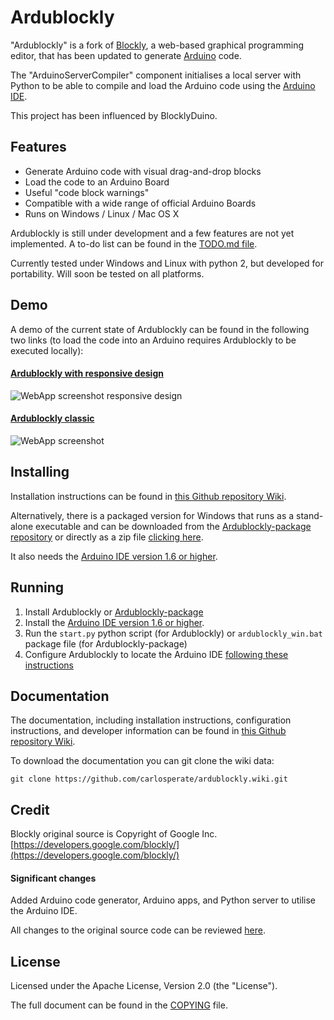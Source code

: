 # Ardublockly
"Ardublockly" is a fork of [Blockly](https://developers.google.com/blockly/), a web-based graphical programming editor, that has been updated to generate [Arduino](http://www.arduino.cc/) code.

The "ArduinoServerCompiler" component initialises a local server with Python to be able to compile and load the Arduino code using the [Arduino IDE](http://arduino.cc/en/main/software).

This project has been influenced by BlocklyDuino.


## Features
* Generate Arduino code with visual drag-and-drop blocks
* Load the code to an Arduino Board
* Useful "code block warnings"
* Compatible with a wide range of official Arduino Boards
* Runs on Windows / Linux / Mac OS X

Ardublockly is still under development and a few features are not yet implemented. A to-do list can be found in the [TODO.md file](https://github.com/carlosperate/ardublockly/blob/master/TODO.md).

Currently tested under Windows and Linux with python 2, but developed for portability. Will soon be tested on all platforms.


## Demo
A demo of the current state of Ardublockly can be found in the following two links (to load the code into an Arduino requires Ardublockly to be executed locally):

#### [Ardublockly with responsive design](http://carlosperate.github.io/ardublockly/ardublockly/apps/arduino/index.html)
![WebApp screenshot responsive design](http://carlosperate.github.io/ardublockly/images/screenshot_material_all_small.jpg "Ardublockly with responsive design")

#### [Ardublockly classic](http://carlosperate.github.io/ardublockly/ardublockly/apps/arduino_classic/index.html)
![WebApp screenshot](http://carlosperate.github.io/ardublockly/images/screenshot_1.png "Ardublockly")



## Installing
Installation instructions can be found in [this Github repository Wiki](https://github.com/carlosperate/ardublockly/wiki/Installing-Ardublockly).

Alternatively, there is a packaged version for Windows that runs as a stand-alone executable and can be downloaded from the [Ardublockly-package repository](https://github.com/carlosperate/ardublockly-package) or directly as a zip file [clicking here](https://github.com/carlosperate/ardublockly-package/archive/master.zip).

It also needs the [Arduino IDE version 1.6 or higher](http://arduino.cc/en/main/software).


## Running
1. Install Ardublockly or [Ardublockly-package](https://github.com/carlosperate/ardublockly-package)
2. Install the [Arduino IDE version 1.6 or higher](http://arduino.cc/en/main/software).
3. Run the `start.py` python script (for Ardublockly) or `ardublockly_win.bat` package file (for Ardublockly-package)
3. Configure Ardublockly to locate the Arduino IDE [following these instructions](https://github.com/carlosperate/ardublockly/wiki/Configure-Ardublockly)


## Documentation
The documentation, including installation instructions, configuration instructions, and developer information can be found in [this Github repository Wiki](https://github.com/carlosperate/ardublockly/wiki).

To download the documentation you can git clone the wiki data:
```
git clone https://github.com/carlosperate/ardublockly.wiki.git
```


## Credit
Blockly original source is Copyright of Google Inc. [https://developers.google.com/blockly/](https://developers.google.com/blockly/)

#### Significant changes
Added Arduino code generator, Arduino apps, and Python server to utilise the Arduino IDE.

All changes to the original source code can be reviewed [here](https://github.com/carlosperate/ardublockly/compare/blockly-original...master).


## License
Licensed under the Apache License, Version 2.0 (the "License").

The full document can be found in the [COPYING](https://github.com/carlosperate/ardublockly/blob/master/COPYING) file.
